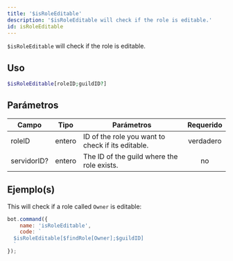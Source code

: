 ```yaml
---
title: '$isRoleEditable'
description: '$isRoleEditable will check if the role is editable.'
id: isRoleEditable
---
```


`$isRoleEditable` will check if the role is editable.

## Uso

```php
$isRoleEditable[roleID;guildID?]
```

## Parámetros

| Campo       | Tipo   | Parámetros                                        | Requerido |
| ----------- | ------ | ------------------------------------------------- |:---------:|
| roleID      | entero | ID of the role you want to check if its editable. | verdadero |
| servidorID? | entero | The ID of the guild where the role exists.        |    no     |

## Ejemplo(s)

This will check if a role called `Owner` is editable:

```javascript
bot.command({
    name: 'isRoleEditable',
    code: `
  $isRoleEditable[$findRole[Owner];$guildID]
  `
});
```
